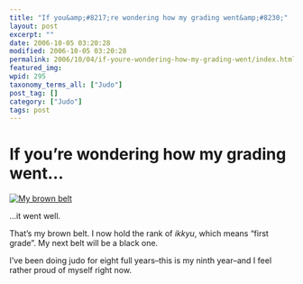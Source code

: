 ```yaml
---
title: "If you&amp;#8217;re wondering how my grading went&amp;#8230;"
layout: post
excerpt: ""
date: 2006-10-05 03:20:28
modified: 2006-10-05 03:20:28
permalink: 2006/10/04/if-youre-wondering-how-my-grading-went/index.html
featured_img: 
wpid: 295
taxonomy_terms_all: ["Judo"]
post_tag: []
category: ["Judo"]
tags: post
---
```


# If you&#8217;re wondering how my grading went&#8230;

[![My brown belt](http://static.flickr.com/108/261155212_a6aaf6a275.jpg)](http://www.flickr.com/photos/pj/261155212/ "Photo Sharing")

…it went well.

That’s my brown belt. I now hold the rank of *ikkyu*, which means “first grade”. My next belt will be a black one.

I’ve been doing judo for eight full years–this is my ninth year–and I feel rather proud of myself right now.
